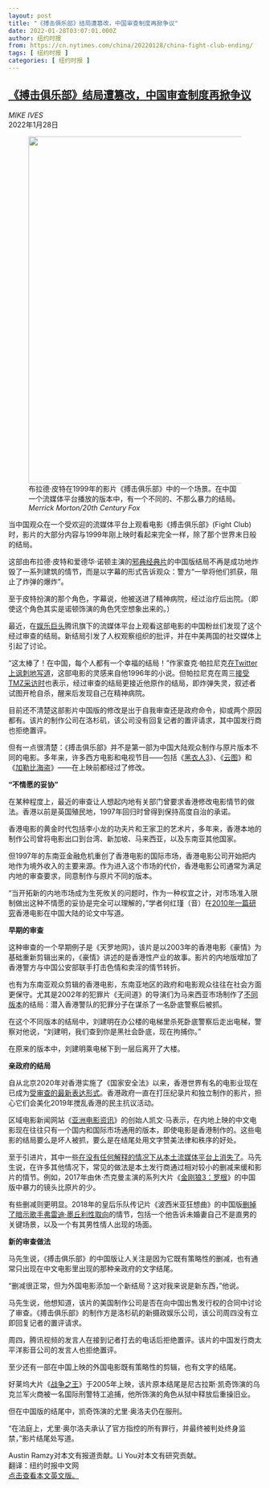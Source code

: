 ```yaml
---
layout: post
title: "《搏击俱乐部》结局遭篡改，中国审查制度再掀争议"
date: 2022-01-28T03:07:01.000Z
author: 纽约时报
from: https://cn.nytimes.com/china/20220128/china-fight-club-ending/
tags: [ 纽约时报 ]
categories: [ 纽约时报 ]
---
```

<!--1643339221000-->
[《搏击俱乐部》结局遭篡改，中国审查制度再掀争议](https://cn.nytimes.com/china/20220128/china-fight-club-ending/)
------

<div>
<address>MIKE IVES</address><time pudate="2022-01-28 10:59:37" datetime="2022-01-28 10:59:37">2022年1月28日</time><figure><img src="https://images.weserv.nl/?url=static01.nyt.com/images/2022/01/27/multimedia/27xp-china-fightclub/27xp-china-fightclub-master1050.jpg" width="1050" height="691"><figcaption>布拉德·皮特在1999年的影片《搏击俱乐部》中的一个场景。在中国一个流媒体平台播放的版本中，有一个不同的、不那么暴力的结局。 <cite>Merrick Morton/20th Century Fox</cite></figcaption></figure><section><p>当中国观众在一个受欢迎的流媒体平台上观看电影《搏击俱乐部》(Fight Club)时，影片的大部分内容与1999年刚上映时看起来完全一样，除了那个世界末日般的结局。</p><p>这部由布拉德·皮特和爱德华·诺顿主演的<a href="https://www.nytimes.com/2009/11/08/movies/homevideo/08lim.html">邪典经典片</a>的中国版结局不再是成功地炸毁了一系列建筑的情节，而是以字幕的形式告诉观众：警方“一举将他们抓获，阻止了炸弹的爆炸”。</p><p>至于皮特扮演的那个角色，字幕说，他被送进了精神病院，经过治疗后出院。（即使这个角色其实是诺顿饰演的角色凭空想象出来的。）</p><p>最近，在<a href="https://cn.nytimes.com/technology/20210602/china-tencent-monopoly/">娱乐巨头</a>腾讯旗下的流媒体平台上观看这部电影的中国粉丝们发现了这个经过审查的结局。新结局引发了人权观察组织的批评，并在中美两国的社交媒体上引起了讨论。</p><p>“这太棒了！在中国，每个人都有一个幸福的结局！”作家查克·帕拉尼克<a rel="noopener noreferrer" target="_blank" href="https://twitter.com/chuckpalahniuk/status/1486104137687207936">在Twitter上讽刺地写道</a>，这部电影的灵感来自他1996年的小说。但帕拉尼克在周三<a rel="noopener noreferrer" target="_blank" href="https://www.tmz.com/2022/01/26/chuck-palahniuk-not-mad-china-censoring-fight-club-film-ending/">接受TMZ采访时</a>也表示，经过审查的结局更接近他原作的结局，即炸弹失灵，叙述者试图开枪自杀，醒来后发现自己在精神病院。</p><p>目前还不清楚这部影片中国版的修改是出于自我审查还是政府命令，抑或两个原因都有。该片的制作公司在洛杉矶，该公司没有回复记者的置评请求，其中国发行商也拒绝置评。</p><p>但有一点很清楚：《搏击俱乐部》并不是第一部为中国大陆观众制作与原片版本不同的电影。多年来，许多西方电影和电视节目——包括《<a rel="noopener noreferrer" target="_blank" href="https://latimesblogs.latimes.com/movies/2012/05/men-in-black-3-will-smith-china-censored-scenes.html">黑衣人3</a>》、《<a rel="noopener noreferrer" target="_blank" href="https://www.hollywoodreporter.com/news/general-news/chinese-censors-cut-cloud-atlas-414219/">云图</a>》和《<a rel="noopener noreferrer" target="_blank" href="https://www.reuters.com/article/us-china-entertainment-pirates-idUSPEK19683420070615">加勒比海盗</a>》——在上映前都经过了修改。</p><p><b>“不情愿的妥协”</b></p><p>在某种程度上，最近的审查让人想起内地有关部门曾要求香港修改电影情节的做法。香港以前是英国殖民地，1997年回归时曾得到保持高度自治的承诺。</p><p>香港电影的黄金时代包括李小龙的功夫片和王家卫的艺术片，多年来，香港本地的制作公司曾将电影出口到台湾、新加坡、马来西亚，以及东南亚其他国家。</p><p>但1997年的东南亚金融危机重创了香港电影的国际市场，香港电影公司开始把内地作为境外收入的主要来源。作为进入这个市场的代价，香港电影公司通常为满足内地的审查要求，同意制作与原片不同的版本。</p><p>“当开拓新的内地市场成为生死攸关的问题时，作为一种权宜之计，对市场准入限制做出这种不情愿的妥协是完全可以理解的，”学者何红瑾（音）在<a rel="noopener noreferrer" target="_blank" href="https://www.hca.westernsydney.edu.au/gmjau/archive/v4_2010_2/hilary_hongjin_RA.html">2010年一篇研究</a>香港电影在中国大陆的论文中写道。</p><p><b>早期的审查</b></p><p>这种审查的一个早期例子是《天罗地网》，该片是以2003年的香港电影《豪情》为基础重新剪辑出来的，《豪情》讲述的是香港性产业的故事。影片的内地版增加了香港警方与中国公安部联手打击色情和卖淫的情节转折。</p><p>也有为东南亚观众剪辑的香港电影，东南亚地区的政府和电影观众往往在社会方面更保守。尤其是2002年的犯罪片《无间道》的导演们为马来西亚市场制作了<a rel="noopener noreferrer" target="_blank" href="https://youtu.be/EhZF-k5H5Y8">不同版本</a>的结局：潜入香港警队的犯罪分子在谋杀了一名卧底警察后被抓。</p><p>在这个不同版本的结局中，刘建明在办公楼的电梯里杀死卧底警察后走出电梯，警察对他说，“刘建明，我们查到你是黑社会卧底，现在拘捕你。”</p><p>在原来的版本中，刘建明乘电梯下到一层后离开了大楼。</p><p><b>亲政府的结局</b></p><p>自从北京2020年对香港实施了《国家安全法》以来，香港世界有名的电影业现在已成为<a href="https://cn.nytimes.com/china/20210929/hong-kong-movie-censor/">受审查的最新表达形式</a>。香港政府一直在打压纪录片和独立制作的影片，担心它们会美化2019年搅乱香港的民主抗议活动。</p><p>区域电影新闻网站《<a rel="noopener noreferrer" target="_blank" href="https://asiaincinema.com/about/">亚洲电影资讯</a>》的创始人凯文·马表示，在内地上映的中文电影现在往往只有一个国内和国际市场通用的版本，即使电影是香港制作的。这些电影的结局要么是坏人被抓，要么是在结尾处用文字赞美法律和秩序的好处。</p><p>至于引进片，其中一些<a href="https://cn.nytimes.com/technology/20190328/china-war-on-fun-earrings-tattoos/">在没有任何解释的情况下从本土流媒体平台上消失</a><a href="https://cn.nytimes.com/technology/20190328/china-war-on-fun-earrings-tattoos/">了</a>。马先生说，在许多其他情况下，常见的做法是本土发行商通过相对较小的删减来缓和影片的情节。例如，2017年由休·杰克曼主演的系列大片《<a href="https://www.nytimes.com/2017/02/15/movies/hugh-jackman-x-men-logan-wolverine.html">金刚狼3：罗根</a>》的中国版中暴力的镜头比原片的少。</p><p>有些删减则更明显。2018年的皇后乐队传记片《波西米亚狂想曲》的中国版<a href="https://cn.nytimes.com/china/20190327/bohemian-rhapsody-queen-gay-china/">删掉了暗示歌手弗雷迪·墨丘利性取向</a>的情节，包括一个他告诉未婚妻自己不是直男的关键场景，以及一个有其男性情人出现的场面。</p><p><b>新的审查做法</b></p><p>马先生说，《搏击俱乐部》的中国版让人关注是因为它既有策略性的删减，也有通常只出现在中文电影里出现的那种亲政府的文字结尾。</p><p>“删减很正常，但为外国电影添加一个新结局？这对我来说是新东西，”他说。</p><p>马先生说，他想知道，该片的美国制作公司是否在向中国出售发行权的合同中讨论了审查。《搏击俱乐部》的制作方是洛杉矶的新摄政娱乐公司，该公司周四没有立即回复记者的置评请求。</p><p>周四，腾讯视频的发言人在接到记者打去的电话后拒绝置评。该片的中国发行商太平洋影音公司的发言人也拒绝置评。</p><p>至少还有一部在中国上映的外国电影既有策略性的剪辑，也有文字的结尾。</p><p>好莱坞大片《<a href="https://www.nytimes.com/2005/09/16/movies/guns-are-evil-everybody-should-have-one.html">战争之王</a>》于2005年上映，该片原本结尾是尼古拉斯·凯奇饰演的乌克兰军火商被一名国际刑警特工追捕，他所饰演的角色从狱中释放后重操旧业。</p><p>但在中国版的结尾中，凯奇饰演的尤里·奥洛夫仍在服刑。</p><p>“在法庭上，尤里·奥尔洛夫承认了官方指控的所有罪行，并最终被判处终身监禁，”影片结尾处写道。</p></section><footer><p>Austin Ramzy对本文有报道贡献。Li You对本文有研究贡献。<br>翻译：纽约时报中文网<br><a rel="nofollow" target="_blank" href="https://www.nytimes.com/2022/01/27/world/asia/china-fight-club-ending.html">点击查看本文英文版。</a></p></footer>
</div>
